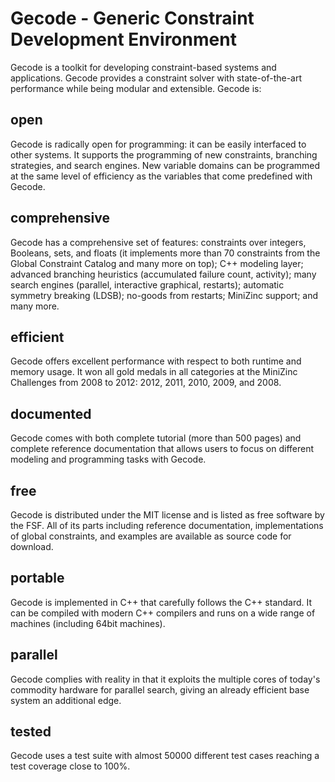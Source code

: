 # Gecode - Generic Constraint Development Environment

Gecode is a toolkit for developing constraint-based systems and applications. Gecode provides a constraint solver with state-of-the-art performance while being modular and extensible. Gecode is:

## open
Gecode is radically open for programming: it can be easily interfaced to other systems. It supports the programming of new constraints, branching strategies, and search engines. New variable domains can be programmed at the same level of efficiency as the variables that come predefined with Gecode.

## comprehensive
Gecode has a comprehensive set of features: constraints over integers, Booleans, sets, and floats (it implements more than 70 constraints from the Global Constraint Catalog and many more on top); C++ modeling layer; advanced branching heuristics (accumulated failure count, activity); many search engines (parallel, interactive graphical, restarts); automatic symmetry breaking (LDSB); no-goods from restarts; MiniZinc support; and many more.

## efficient
Gecode offers excellent performance with respect to both runtime and memory usage. It won all gold medals in all categories at the MiniZinc Challenges from 2008 to 2012: 2012, 2011, 2010, 2009, and 2008.

## documented
Gecode comes with both complete tutorial (more than 500 pages) and complete reference documentation that allows users to focus on different modeling and programming tasks with Gecode.

## free
Gecode is distributed under the MIT license and is listed as free software by the FSF. All of its parts including reference documentation, implementations of global constraints, and examples are available as source code for download.

## portable
Gecode is implemented in C++ that carefully follows the C++ standard. It can be compiled with modern C++ compilers and runs on a wide range of machines (including 64bit machines).

## parallel
Gecode complies with reality in that it exploits the multiple cores of today's commodity hardware for parallel search, giving an already efficient base system an additional edge.

## tested
Gecode uses a test suite with almost 50000 different test cases reaching a test coverage close to 100%.
